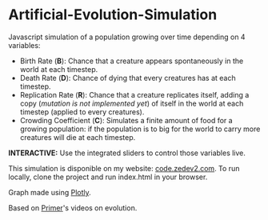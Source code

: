 # Artificial-Evolution-Simulation

Javascript simulation of a population growing over time depending on 4 variables:

- Birth Rate (**B**): Chance that a creature appears spontaneously in the world at each timestep.
- Death Rate (**D**): Chance of dying that every creatures has at each timestep.
- Replication Rate (**R**): Chance that a creature replicates itself, adding a copy (*mutation is not implemented yet*) of itself in the world at each timestep (applied to every creatures).
- Crowding Coefficient (**C**): Simulates a finite amount of food for a growing population: if the population is to big for the world to carry more creatures will die at each timestep.

**INTERACTIVE:** Use the integrated sliders to control those variables live.

This simulation is disponible on my website: [code.zedev2.com](https://www.code.zedev2.com/?page=evolution). To run locally, clone the project and run index.html in your browser.

Graph made using [Plotly](https://plot.ly/javascript/).

Based on [Primer](https://www.youtube.com/channel/UCKzJFdi57J53Vr_BkTfN3uQ)'s videos on evolution.
